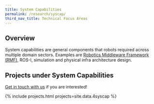 ```yaml
---
title: System Capabilities
permalink: /research/syscap/
third_nav_title: Technical Focus Areas
---
```

## Overview  
System capabilities are general components that robots required across multiple domain sectors. Examples are [Robotics Middleware Framework (RMF)](/who-we-are/abbreviations#rmf), ROS-I, simulation and physical infra architecture design.

## Projects under System Capabilities

[Get in touch with us](/contact-us/) if you are interested!

{% include projects.html projects=site.data.4syscap %}